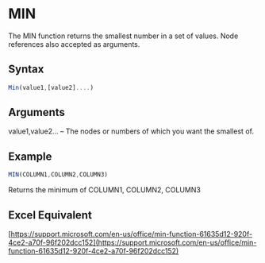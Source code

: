 # MIN

The MIN function returns the smallest number in a set of values. Node references also accepted as arguments.

## Syntax

```javascript
Min(value1,[value2]....)
```

## Arguments

value1,value2... – The nodes or numbers of which you want the smallest of.

## Example

```javascript
MIN(COLUMN1,COLUMN2,COLUMN3)
```

Returns the minimum of COLUMN1, COLUMN2, COLUMN3

## Excel Equivalent

[https://support.microsoft.com/en-us/office/min-function-61635d12-920f-4ce2-a70f-96f202dcc152](https://support.microsoft.com/en-us/office/min-function-61635d12-920f-4ce2-a70f-96f202dcc152)
